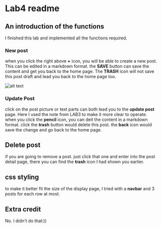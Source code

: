 # Lab4 readme
## An introduction of the functions

I finished this lab and implemented all the functions required. 
### New post
when you click the right above **+** icon, you will be able to create a new post. This can be edited in a markdown format. the **SAVE** button can save the content and get you back to the home page. The **TRASH** icon will not save this post draft and lead you back to the home page too.

![alt text](image.jpg)

### Update Post
click on the post picture or text parts can both lead you to the **update post** page. Here I used the note from LAB3 to make it more clear to operate. when you click the **pencil** icon, you can deit the content in a markdown format. click the **trash** button would delete this post. the **back** icon would save the change and go back to the home page.

## Delete post
if you are going to remove a post. just click that one and enter into the post detail page, there you can find the **trash** icon I had shown you earlier.

## css styling
to make it better fit the size of the display page, I tried with a **navbar** and 3 posts for each row at most.


## Extra credit
No. I didn't do that:))



